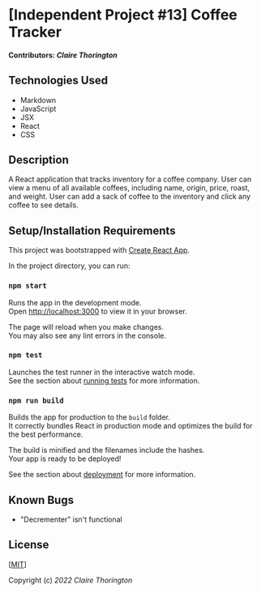 # [Independent Project #13] Coffee Tracker

#### Contributors: _**Claire Thorington**_

## Technologies Used

* Markdown
* JavaScript
* JSX
* React
* CSS


## Description

A React application that tracks inventory for a coffee company. User can view a menu of all available coffees, including name, origin, price, roast, and weight. User can add a sack of coffee to the inventory and click any coffee to see details.


## Setup/Installation Requirements


This project was bootstrapped with [Create React App](https://github.com/facebook/create-react-app).

In the project directory, you can run:

### `npm start`

Runs the app in the development mode.\
Open [http://localhost:3000](http://localhost:3000) to view it in your browser.

The page will reload when you make changes.\
You may also see any lint errors in the console.

### `npm test`

Launches the test runner in the interactive watch mode.\
See the section about [running tests](https://facebook.github.io/create-react-app/docs/running-tests) for more information.

### `npm run build`

Builds the app for production to the `build` folder.\
It correctly bundles React in production mode and optimizes the build for the best performance.

The build is minified and the filenames include the hashes.\
Your app is ready to be deployed!

See the section about [deployment](https://facebook.github.io/create-react-app/docs/deployment) for more information.

## Known Bugs

* "Decrementer" isn't functional


## License

[<a href=LICENSE>MIT</a>]

Copyright (c) _2022_ _Claire Thorington_


  
  
  

